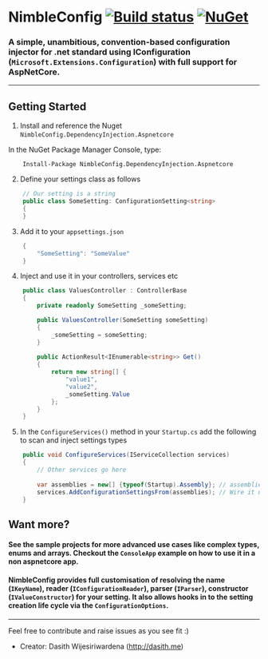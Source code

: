 # NimbleConfig [![Build status](https://ci.appveyor.com/api/projects/status/4wbdssddl5qxukk7?svg=true)](https://ci.appveyor.com/project/dasiths/nimbleconfig) [![NuGet](https://img.shields.io/nuget/v/NimbleConfig.DependencyInjection.Aspnetcore.svg)](https://www.nuget.org/packages/NimbleConfig.DependencyInjection.Aspnetcore)

### A simple, unambitious, convention-based configuration injector for .net standard using IConfiguration (`Microsoft.Extensions.Configuration`) with full support for AspNetCore.
  
---

## Getting Started

1. Install and reference the Nuget `NimbleConfig.DependencyInjection.Aspnetcore`

In the NuGet Package Manager Console, type:

```
    Install-Package NimbleConfig.DependencyInjection.Aspnetcore
```

2. Define your settings class as follows
```C#
    // Our setting is a string
    public class SomeSetting: ConfigurationSetting<string>
    {
    }
```
3. Add it to your `appsettings.json`
```C#
    {
        "SomeSetting": "SomeValue"
    }
```
4. Inject and use it in your controllers, services etc
```C#
    public class ValuesController : ControllerBase
    {
        private readonly SomeSetting _someSetting;

        public ValuesController(SomeSetting someSetting)
        {
            _someSetting = someSetting;
        }
		
        public ActionResult<IEnumerable<string>> Get()
        {
            return new string[] { 
                "value1",
                "value2",
                _someSetting.Value
            };
        }
    }
```
5. In the `ConfigureServices()` method in your `Startup.cs` add the following to scan and inject settings types
```C#
    public void ConfigureServices(IServiceCollection services)
    {
        // Other services go here
		
        var assemblies = new[] {typeof(Startup).Assembly}; // assemblies to scan for settings
        services.AddConfigurationSettingsFrom(assemblies); // Wire it up
    }
```

## Want more?

#### See the sample projects for more advanced use cases like complex types, enums and arrays. Checkout the `ConsoleApp` example on how to use it in a non aspnetcore app. 

#### NimbleConfig provides full customisation of resolving the name (`IKeyName`), reader (`IConfigurationReader`), parser (`IParser`), constructor (`IValueConstructor`) for your setting. It also allows hooks in to the setting creation life cycle via the `ConfigurationOptions`.

---

Feel free to contribute and raise issues as you see fit :)

- Creator: Dasith Wijesiriwardena (http://dasith.me)

